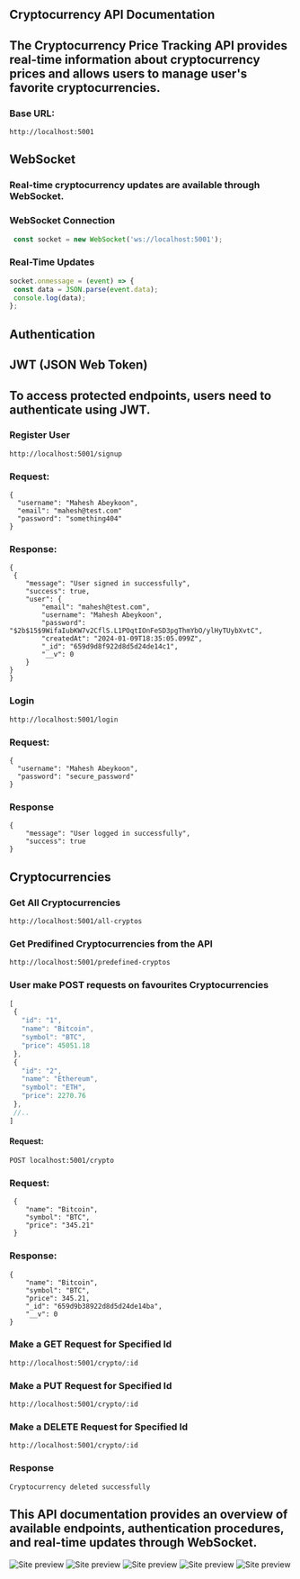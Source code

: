 ## Cryptocurrency API Documentation 

## The Cryptocurrency Price Tracking API provides real-time information about cryptocurrency prices and allows users to manage user's favorite cryptocurrencies.

### Base URL:
 ```console
 http://localhost:5001
 ```

## WebSocket

### Real-time cryptocurrency updates are available through WebSocket.
### WebSocket Connection
 ```jsx harmony
  const socket = new WebSocket('ws://localhost:5001');
```
### Real-Time Updates

 ```jsx harmony
 socket.onmessage = (event) => {
  const data = JSON.parse(event.data);
  console.log(data);
};
```

## Authentication
## JWT (JSON Web Token)
## To access protected endpoints, users need to authenticate using JWT.

### Register User
```console
http://localhost:5001/signup
 ```
### Request:
```console
{
  "username": "Mahesh Abeykoon",
  "email": "mahesh@test.com"
  "password": "something404"
}
 ```

### Response:
```console
{
 {
    "message": "User signed in successfully",
    "success": true,
    "user": {
        "email": "mahesh@test.com",
        "username": "Mahesh Abeykoon",
        "password": "$2b$15$9WifaIubKW7v2CflS.L1POqtIOnFeSD3pgThmYbO/ylHyTUybXvtC",
        "createdAt": "2024-01-09T18:35:05.099Z",
        "_id": "659d9d8f922d8d5d24de14c1",
        "__v": 0
    }
}
}
```

### Login
```console
http://localhost:5001/login
```
### Request:

```console
{
  "username": "Mahesh Abeykoon",
  "password": "secure_password"
}
```
### Response
```console
{
    "message": "User logged in successfully",
    "success": true
}
```
## Cryptocurrencies
### Get All Cryptocurrencies

```console
http://localhost:5001/all-cryptos
```
### Get Predifined Cryptocurrencies from the API

```console
http://localhost:5001/predefined-cryptos
```
### User make POST requests on favourites Cryptocurrencies

 ```jsx harmony
[
  {
    "id": "1",
    "name": "Bitcoin",
    "symbol": "BTC",
    "price": 45051.18
  },
  {
    "id": "2",
    "name": "Ethereum",
    "symbol": "ETH",
    "price": 2270.76
  },
  //..
]
```
#### Request:
```console
POST localhost:5001/crypto
```

### Request:
```console
 {
    "name": "Bitcoin",
    "symbol": "BTC",
    "price": "345.21"
 }
```
### Response:
```console
{
    "name": "Bitcoin",
    "symbol": "BTC",
    "price": 345.21,
    "_id": "659d9b38922d8d5d24de14ba",
    "__v": 0
}
```
### Make a GET Request for Specified Id

```console
http://localhost:5001/crypto/:id
```
### Make a PUT Request for Specified Id
```console
http://localhost:5001/crypto/:id
```
### Make a DELETE Request for Specified Id
```console
http://localhost:5001/crypto/:id
```
### Response
```console
Cryptocurrency deleted successfully
```

## This API documentation provides an overview of available endpoints, authentication procedures, and real-time updates through WebSocket. 
 
![Site preview](/incorrect_email.png)
![Site preview](/signup.png)
![Site preview](/sucessfull_signup.png)
![Site preview](/live_data.png)
![Site preview](/crud.png)



